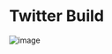 # Twitter Build
![image](https://github.com/abhinavthapa1998/twitter-build/assets/84438186/af789ad5-8ec8-49f7-8e22-f473e73ce87e)

